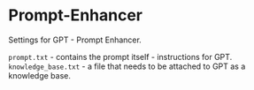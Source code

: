 # Prompt-Enhancer
Settings for GPT - Prompt Enhancer.

`prompt.txt` - contains the prompt itself - instructions for GPT.
`knowledge_base.txt` - a file that needs to be attached to GPT as a knowledge base.
